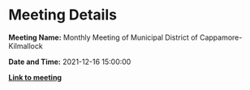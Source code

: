 # Meeting Details

**Meeting Name:** Monthly Meeting of Municipal District of Cappamore-Kilmallock

**Date and Time:** 2021-12-16 15:00:00

**<a href="https://www.limerick.ie/council/whats-on/monthly-meeting-municipal-district-cappamore-kilmallock-76" target="_blank">Link to meeting</a>**
